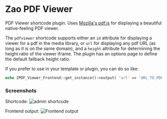 # Zao PDF Viewer

PDF Viewer shortcode plugin. Uses [Mozilla's pdf.js](https://github.com/mozilla/pdf.js) for displaying a beautiful native-feeling PDF viewer.

The `pdfviewer` shortcode supports either an `id` attribute for displaying a viewer for a pdf in the media library, or `url` for displaying any pdf URL (as long as it is on the same domain), and a `height` attribute for determining the height ratio of the viewer iframe. The plugin has an options page to define the default fallback height ratio.

If you prefer to use in your template or plugin, you can do so like:

```php
echo ZPDF_Viewer_Frontend::get_instance()->output( 'url' => 'URL_TO_PDF.pdf' );
```

### Screenshots

Shortcode:
![admin shortcode](https://raw.githubusercontent.com/zao-web/zao-pdf-viewer/master/screenshot-1.png)

Frontend output:
![Frontend output](https://raw.githubusercontent.com/zao-web/zao-pdf-viewer/master/screenshot-2.png)
